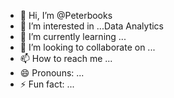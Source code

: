 - 👋 Hi, I’m @Peterbooks
- 👀 I’m interested in ...Data Analytics
- 🌱 I’m currently learning ...
- 💞️ I’m looking to collaborate on ...
- 📫 How to reach me ...
- 😄 Pronouns: ...
- ⚡ Fun fact: ...

<!---
Peterbooks/Peterbooks is a ✨ special ✨ repository because its `README.md` (this file) appears on your GitHub profile.
You can click the Preview link to take a look at your changes.
--->

